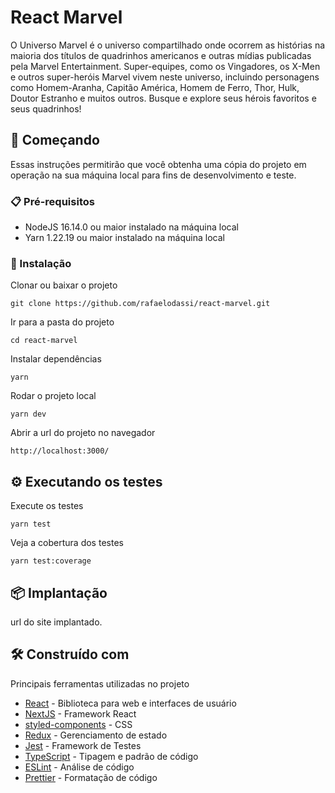 # React Marvel

O Universo Marvel é o universo compartilhado onde ocorrem as histórias na maioria dos títulos de quadrinhos americanos e outras mídias publicadas pela Marvel Entertainment. Super-equipes, como os Vingadores, os X-Men e outros super-heróis Marvel vivem neste universo, incluindo personagens como Homem-Aranha, Capitão América, Homem de Ferro, Thor, Hulk, Doutor Estranho e muitos outros. Busque e explore seus hérois favoritos e seus quadrinhos!

## 🚀 Começando

Essas instruções permitirão que você obtenha uma cópia do projeto em operação na sua máquina local para fins de desenvolvimento e teste.

### 📋 Pré-requisitos

- NodeJS 16.14.0 ou maior instalado na máquina local
- Yarn 1.22.19 ou maior instalado na máquina local

### 🔧 Instalação

Clonar ou baixar o projeto

```
git clone https://github.com/rafaelodassi/react-marvel.git
```

Ir para a pasta do projeto

```
cd react-marvel
```

Instalar dependências

```
yarn
```

Rodar o projeto local

```
yarn dev
```

Abrir a url do projeto no navegador

```
http://localhost:3000/
```

## ⚙️ Executando os testes

Execute os testes

```
yarn test
```

Veja a cobertura dos testes

```
yarn test:coverage
```

## 📦 Implantação

url do site implantado.

## 🛠️ Construído com

Principais ferramentas utilizadas no projeto

- [React](https://react.dev/) - Biblioteca para web e interfaces de usuário
- [NextJS](https://nextjs.org/) - Framework React
- [styled-components](https://styled-components.com/) - CSS
- [Redux](https://redux.js.org/) - Gerenciamento de estado
- [Jest](https://jestjs.io/pt-BR/) - Framework de Testes
- [TypeScript](https://www.typescriptlang.org/) - Tipagem e padrão de código
- [ESLint](https://eslint.org/) - Análise de código
- [Prettier](https://prettier.io/) - Formatação de código
